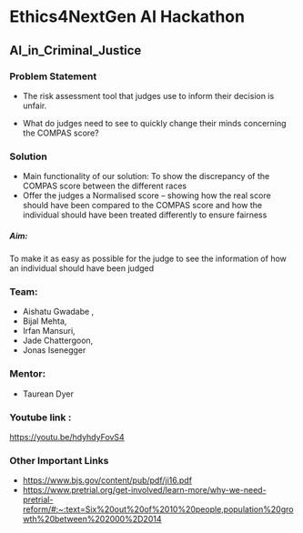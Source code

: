 # Ethics4NextGen AI Hackathon

## AI_in_Criminal_Justice

### Problem Statement
- The risk assessment tool that judges
use to inform their decision is unfair.

- What do judges need to see to quickly
change their minds concerning the
COMPAS score?

### Solution
- Main functionality of our solution: To show the discrepancy of the
COMPAS score between the different races
- Offer the judges a Normalised score – showing how the real score
should have been compared to the COMPAS score and how the
individual should have been treated differently to ensure fairness

##### Aim:
To make it as easy as possible for the judge to see the information of how
an individual should have been judged

### Team:
- Aishatu Gwadabe ,
- Bijal Mehta,
- Irfan Mansuri,
- Jade Chattergoon,
- Jonas Isenegger 

### Mentor:
- Taurean Dyer 

### Youtube link : 
https://youtu.be/hdyhdyFovS4

### Other Important Links
- https://www.bjs.gov/content/pub/pdf/ji16.pdf
- https://www.pretrial.org/get-involved/learn-more/why-we-need-pretrial-reform/#:~:text=Six%20out%20of%2010%20people,population%20growth%20between%202000%2D2014
